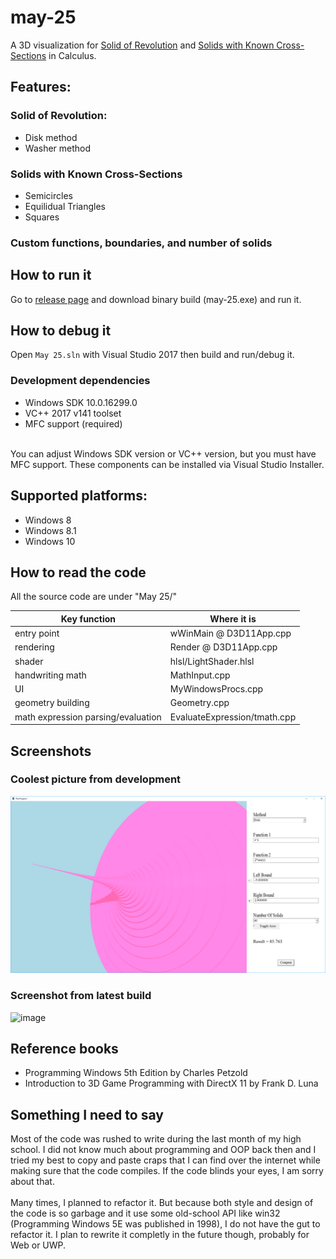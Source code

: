 # may-25
A 3D visualization for [Solid of Revolution](https://en.wikipedia.org/wiki/Solid_of_revolution) and [Solids with Known Cross-Sections](http://www.ccsdk12.org/mclemens/courses/APcalcAssign/IA-8.pdf) in Calculus.

## Features:

### Solid of Revolution:
* Disk method
* Washer method

### Solids with Known Cross-Sections
* Semicircles
* Equilidual Triangles
* Squares

### Custom functions, boundaries, and number of solids

## How to run it
Go to [release page](https://github.com/gitletH/may-25/releases/latest) and download binary build (may-25.exe) and run it.

## How to debug it
Open `May 25.sln` with Visual Studio 2017 then build and run/debug it. 
### Development dependencies
* Windows SDK 10.0.16299.0
* VC++ 2017 v141 toolset
* MFC support (required)
<br />
You can adjust Windows SDK version or VC++ version, but you must have MFC support. These components can be installed via Visual Studio Installer.

## Supported platforms:
* Windows 8
* Windows 8.1
* Windows 10

## How to read the code
All the source code are under "May 25/"

| Key function | Where it is |
| ------------- | ------------- |
| entry point  | wWinMain @ D3D11App.cpp  |
| rendering | Render @ D3D11App.cpp |
| shader | hlsl/LightShader.hlsl |
| handwriting math | MathInput.cpp |
| UI | MyWindowsProcs.cpp |
| geometry building  | Geometry.cpp  |
| math expression parsing/evaluation| EvaluateExpression/tmath.cpp |

## Screenshots

### Coolest picture from development
![alt text](https://github.com/gitletH/may-25/blob/master/screenshot/log_func.png?raw=true)


### Screenshot from latest build
![image](https://user-images.githubusercontent.com/18585305/39908199-dab1feb2-54a1-11e8-8637-ef2b18083ad9.png)

## Reference books
* Programming Windows 5th Edition by Charles Petzold
* Introduction to 3D Game Programming with DirectX 11 by Frank D. Luna

## Something I need to say
Most of the code was rushed to write during the last month of my high school. I did not know much about programming and OOP back then and I tried my best to copy and paste craps that I can find over the internet while making sure that the code compiles. If the code blinds your eyes, I am sorry about that.
<br />
<br />
Many times, I planned to refactor it. But because both style and design of the code is so garbage and it use some old-school API like win32 (Programming Windows 5E was published in 1998), I do not have the gut to refactor it. I plan to rewrite it completly in the future though, probably for Web or UWP. 
